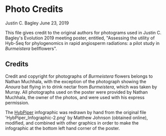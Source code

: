 # Photo Credits

Justin C. Bagley
June 23, 2019

This file gives credit to the original authors for photograms used in Justin C. Bagley's Evolution 2019 meeting poster, entitled, \"Assessing the utility of Hyb-Seq for phylogenomics in rapid angiosperm radiations: a pilot study in _Burmeistera_ bellflowers\".

## Credits

Credit and copyright for photographs of _Burmeistera_ flowers belongs to Nathan Muchhala, with the exception of the photograph showing the _Anoura_ bat flying in to drink nectar from _Burmeistera_, which was taken by Murray. All photographs used on the poster were provided by Nathan Muchhala, the owner of the photos, and were used with his express permission. 

The [HybPiper](https://github.com/mossmatters/HybPiper) infographic was redrawn by hand from the original file 'HybPiper_Infographic-2.png' by Matthew Johnson (obtained online), modified, and combined with other graphics in order to make the infographic at the bottom left hand corner of the poster.
